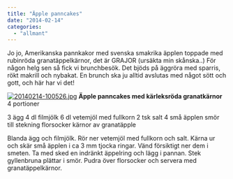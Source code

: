 ```yaml
---
title: "Äpple panncakes"
date: "2014-02-14"
categories: 
  - "allmant"
---
```


Jo jo, Amerikanska pannkakor med svenska smakrika äpplen toppade med rubinröda granatäppelkärnor, det är GRAJOR (ursäkta min skånska..) För någon helg sen så fick vi brunchbesök. Det bjöds på äggröra med sparris, rökt makrill och nybakat. En brunch ska ju alltid avslutas med något sött och gott, och här har vi det!  
  
[![20140214-100526.jpg](/static/img/20140214-100526.jpg)](http://import.local/wp-content/uploads/2014/02/20140214-100526.jpg) **Äpple panncakes med kärleksröda granatkärnor** 4 portioner

3 ägg 4 dl filmjölk 6 dl vetemjöl med fullkorn 2 tsk salt 4 små äpplen smör till stekning florsocker kärnor av granatäpple

Blanda ägg och filmjölk. Rör ner vetemjöl med fullkorn och salt. Kärna ur och skär små äpplen i ca 3 mm tjocka ringar. Vänd försiktigt ner dem i smeten. Ta med sked en indränkt äppelring och lägg i pannan. Stek gyllenbruna plättar i smör. Pudra över florsocker och servera med granatäppelkärnor.

